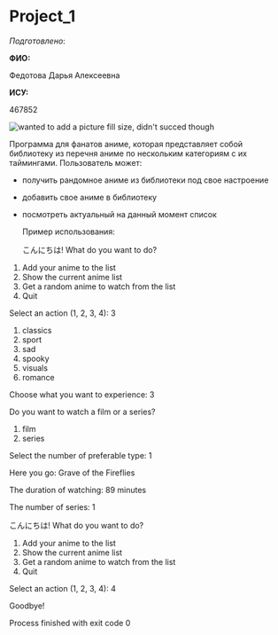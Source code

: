 # Project_1

_Подготовлено_:

**ФИО:**

Федотова Дарья Алексеевна 

**ИСУ:**

467852

![wanted to add a picture fill size, didn't succed though](https://yandex.ru/images/search?from=tabbar&img_url=https%3A%2F%2Fkartinki.pibig.info%2Fuploads%2Fposts%2F2023-04%2F1680332097_kartinki-pibig-info-p-krasivie-uzkie-kartinki-arti-39.jpg&lr=2&pos=1&rpt=simage&text=красивые%20аниме%20пейзажи%20узкие%20горизонтвльные)

Программа для фанатов аниме, которая представляет собой библиотеку из перечня аниме по нескольким категориям с их таймингами. 
Пользователь может:
- получить рандомное аниме из библиотеки под свое настроение
- добавить свое аниме в библиотеку
- посмотреть актуальный на данный момент список

  Пример использования:
  
  こんにちは! What do you want to do?
1. Add your anime to the list
2. Show the current anime list
3. Get a random anime to watch from the list
4. Quit

Select an action (1, 2, 3, 4): 3

1. classics
2. sport
3. sad
4. spooky
5. visuals
6. romance

Choose what you want to experience: 3

Do you want to watch a film or a series?

1. film
2. series

Select the number of preferable type: 1

Here you go: Grave of the Fireflies

The duration of watching: 89 minutes

The number of series: 1

  こんにちは! What do you want to do?
1. Add your anime to the list
2. Show the current anime list
3. Get a random anime to watch from the list
4. Quit

Select an action (1, 2, 3, 4): 4

Goodbye!

Process finished with exit code 0
